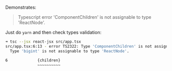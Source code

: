 Demonstrates: 

> Typescript error 'ComponentChildren' is not assignable to type 'ReactNode'.

Just do `yarn` and then check types validation:

```bash
➜ tsc --jsx react-jsx src/app.tsx
src/app.tsx:6:13 - error TS2322: Type 'ComponentChildren' is not assignable to type 'ReactNode'.
  Type 'bigint' is not assignable to type 'ReactNode'.

6             {children}
              ~~~~~~~~~~
```